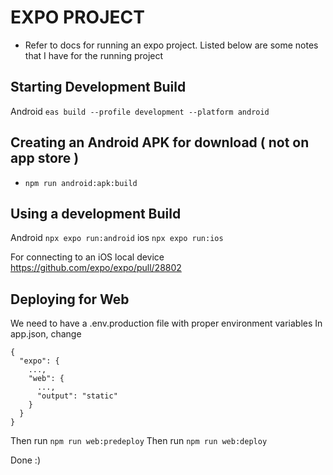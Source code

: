 # EXPO PROJECT

- Refer to docs for running an expo project. Listed below are some notes that I have for the running project

## Starting Development Build

Android `eas build --profile development --platform android`

## Creating an Android APK for download ( not on app store )

- `npm run android:apk:build`

## Using a development Build

Android `npx expo run:android`
ios `npx expo run:ios`

For connecting to an iOS local device https://github.com/expo/expo/pull/28802

## Deploying for Web

We need to have a .env.production file with proper environment variables
In app.json, change

```
{
  "expo": {
    ...,
    "web": {
      ...,
      "output": "static"
    }
  }
}
```

Then run `npm run web:predeploy`
Then run `npm run web:deploy`

Done :)
